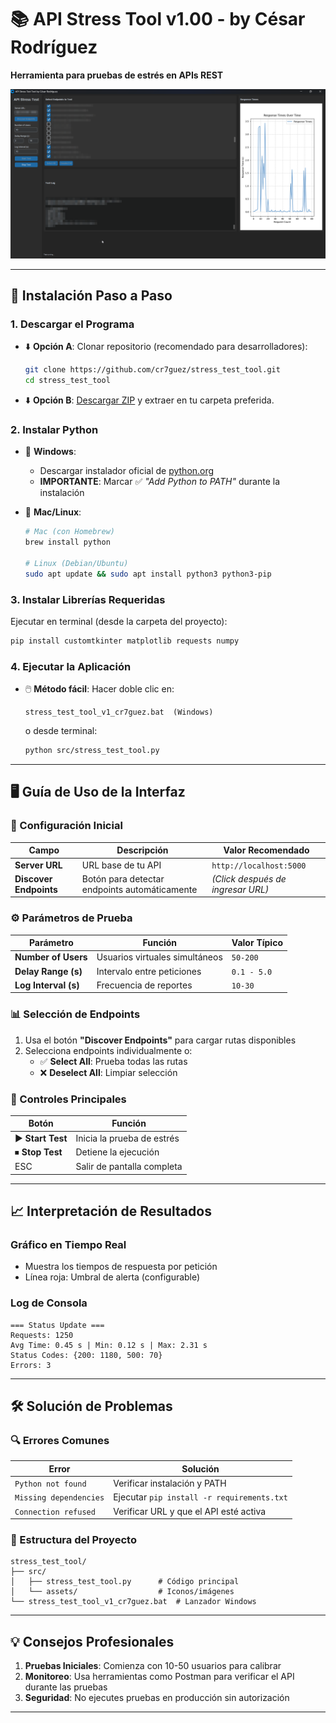  # 📚 API Stress Tool v1.00 - by César Rodríguez  
 **Herramienta para pruebas de estrés en APIs REST**  

 <img src="img/CQ2iHeY74h.png" alt="Imagen Funcionamiento" width="750"/>
   
 ---

 ## 🚀 Instalación Paso a Paso

 ### 1. Descargar el Programa
 - ⬇️ **Opción A**: Clonar repositorio (recomendado para desarrolladores):
    ```bash
   git clone https://github.com/cr7guez/stress_test_tool.git
   cd stress_test_tool
    ```
 - ⬇️ **Opción B**: [Descargar ZIP](https://github.com/cr7guez/stress_test_tool/archive/refs/heads/main.zip) y extraer en tu carpeta preferida.

 ### 2. Instalar Python
 - 🐍 **Windows**:
   - Descargar instalador oficial de [python.org](https://www.python.org/downloads/)
   - **IMPORTANTE**: Marcar ✅ *"Add Python to PATH"* durante la instalación

 - 🍏 **Mac/Linux**:
    ```bash
   # Mac (con Homebrew)
   brew install python
 
   # Linux (Debian/Ubuntu)
   sudo apt update && sudo apt install python3 python3-pip
    ```

 ### 3. Instalar Librerías Requeridas
 Ejecutar en terminal (desde la carpeta del proyecto):
  ```bash
 pip install customtkinter matplotlib requests numpy
  ```

 ### 4. Ejecutar la Aplicación
 - 🖱️ **Método fácil**: Hacer doble clic en:
    ```
   stress_test_tool_v1_cr7guez.bat  (Windows)
    ```
   o desde terminal:
    ```bash
   python src/stress_test_tool.py
    ```

 ---

 ## 🖥️ Guía de Uso de la Interfaz

 ### 🔌 Configuración Inicial
 | Campo | Descripción | Valor Recomendado |
 |-------|-------------|-------------------|
 | **Server URL** | URL base de tu API | `http://localhost:5000` |
 | **Discover Endpoints** | Botón para detectar endpoints automáticamente | *(Click después de ingresar URL)* |

 ### ⚙️ Parámetros de Prueba
 | Parámetro | Función | Valor Típico |
 |-----------|---------|--------------|
 | **Number of Users** | Usuarios virtuales simultáneos | `50-200` |
 | **Delay Range (s)** | Intervalo entre peticiones | `0.1 - 5.0` |
 | **Log Interval (s)** | Frecuencia de reportes | `10-30` |

 ### 📊 Selección de Endpoints
 1. Usa el botón **"Discover Endpoints"** para cargar rutas disponibles
 2. Selecciona endpoints individualmente o:
    - ✅ **Select All**: Prueba todas las rutas
    - ❌ **Deselect All**: Limpiar selección

 ### 🎯 Controles Principales
 | Botón | Función |
 |-------|---------|
 | ▶ **Start Test** | Inicia la prueba de estrés |
 | ⏹ **Stop Test** | Detiene la ejecución |
 | ESC | Salir de pantalla completa |

 ---

 ## 📈 Interpretación de Resultados

 ### **Gráfico en Tiempo Real**
 - Muestra los tiempos de respuesta por petición
 - Línea roja: Umbral de alerta (configurable)

 ### **Log de Consola**
  ```log
 === Status Update ===
 Requests: 1250
 Avg Time: 0.45 s | Min: 0.12 s | Max: 2.31 s
 Status Codes: {200: 1180, 500: 70}
 Errors: 3
  ```

 ---

 ## 🛠️ Solución de Problemas

 ### 🔍 Errores Comunes
 | Error | Solución |
 |-------|----------|
 | `Python not found` | Verificar instalación y PATH |
 | `Missing dependencies` | Ejecutar `pip install -r requirements.txt` |
 | `Connection refused` | Verificar URL y que el API esté activa |

 ### 📂 Estructura del Proyecto
  ```
 stress_test_tool/
 ├── src/
 │   ├── stress_test_tool.py      # Código principal
 │   └── assets/                  # Iconos/imágenes
 └── stress_test_tool_v1_cr7guez.bat  # Lanzador Windows
  ```

 ---

 ## 💡 Consejos Profesionales
 1. **Pruebas Iniciales**: Comienza con 10-50 usuarios para calibrar
 2. **Monitoreo**: Usa herramientas como Postman para verificar el API durante las pruebas
 3. **Seguridad**: No ejecutes pruebas en producción sin autorización

 ---
